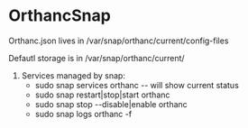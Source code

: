 # OrthancSnap

Orthanc.json lives in /var/snap/orthanc/current/config-files

Defautl storage is in /var/snap/orthanc/current/

1. Services managed by snap:
    * sudo snap services orthanc -- will show current status
    * sudo snap restart|stop|start orthanc
    * sudo snap stop --disable|enable orthanc
    * sudo snap logs orthanc -f

